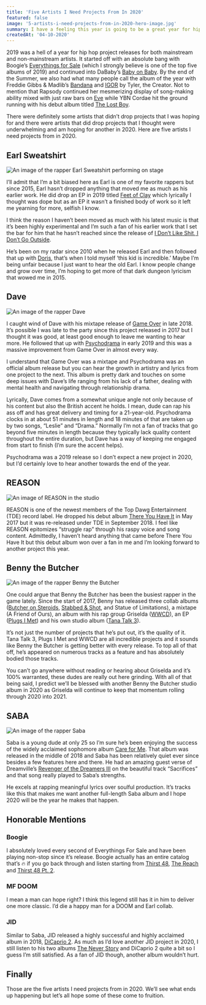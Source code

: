 ```yaml
---
title: 'Five Artists I Need Projects From In 2020'
featured: false
image: '5-artists-i-need-projects-from-in-2020-hero-image.jpg'
summary: I have a feeling this year is going to be a great year for hip hop. Here are five artists I need projects from in 2020.
createdAt: '04-10-2020'
---
```


2019 was a hell of a year for hip hop project releases for both mainstream and non-mainstream artists. It started off with an absolute bang with Boogie’s [Everythings for Sale](https://open.spotify.com/album/14drLk9rMpA7GPk1MRvRE5?si=CMiprZ74Rqu2tA4By5srIQ&nd=1) (which I strongly believe is one of the top five albums of 2019) and continued into DaBaby’s [Baby on Baby](https://open.spotify.com/album/0O1PJ0t69iTO5yWrIeIga0?si=sjdMujkFTQ2Y3HPBtfpCtA&nd=1). By the end of the Summer, we also had what many people call the album of the year with Freddie Gibbs & Madlib’s [Bandana](https://open.spotify.com/album/31KbO7WnDp2AjPdmRTJzdf?si=AdLcywjsTyW8D7mRpsG3sw&nd=1) and [IGOR](https://open.spotify.com/album/5zi7WsKlIiUXv09tbGLKsE?si=FgFrqDxuSGivqY1jq1kyXA&nd=1) by Tyler, the Creator. Not to mention that Rapsody continued her mesmerizing display of song-making ability mixed with just raw bars on [Eve](https://open.spotify.com/album/4W5qCJNSN3oNHB986TdO9S?si=Ar1ETaDET1KJcC7e3_bglQ&nd=1) while YBN Cordae hit the ground running with his debut album titled [The Lost Boy](https://open.spotify.com/album/6Pb7PMZtW0fuEM1lCGvCDu?si=WUwK6KnHRqWWLPIODaaEIA&nd=1).

There were definitely some artists that didn’t drop projects that I was hoping for and there were artists that did drop projects that I thought were underwhelming and am hoping for another in 2020. Here are five artists I need projects from in 2020.

## Earl Sweatshirt

![An image of the rapper Earl Sweatshirt performing on stage](/images/earl-sweatshirt-image.jpg)

I’ll admit that I’m a bit biased here as Earl is one of my favorite rappers but since 2015, Earl hasn’t dropped anything that moved me as much as his earlier work. He did drop an EP in 2019 titled [Feet of Clay](https://open.spotify.com/album/0N0EFoE8csbKxl5lxT1ylm?si=W9irbo5LQUWkyQ38w3wwKw&nd=1) which lyrically I thought was dope but as an EP it wasn’t a finished body of work so it left me yearning for more, selfish I know.

I think the reason I haven’t been moved as much with his latest music is that it’s been highly experimental and I’m such a fan of his earlier work that I set the bar for him that he hasn’t reached since the release of [I Don’t Like Shit, I Don’t Go Outside](https://open.spotify.com/album/3wUv2IjD5hPrqlPakpczQa?autoplay=true).

He’s been on my radar since 2010 when he released Earl and then followed that up with [Doris](https://open.spotify.com/album/5vRfIDOPJHy3W2wHWbzLlE?si=74S94H0kTQq_XA72CXXqwg&nd=1), that’s when I told myself ‘this kid is incredible.’ Maybe I’m being unfair because I just want to hear the old Earl. I know people change and grow over time, I’m hoping to get more of that dark dungeon lyricism that wowed me in 2015.

## Dave

![An image of the rapper Dave](/images/dave-image.jpg)

I caught wind of Dave with his mixtape release of [Game Over](https://open.spotify.com/album/5QsGJ1tErNh5aWxowJojom?si=xijgNFX6QDqLNZQz_bFKdg&nd=1) in late 2018. It’s possible I was late to the party since this project released in 2017 but I thought it was good, at least good enough to leave me wanting to hear more. He followed that up with [Psychodrama](/reviews/dave-psychodrama) in early 2019 and this was a massive improvement from Game Over in almost every way.

I understand that Game Over was a mixtape and Psychodrama was an official album release but you can hear the growth in artistry and lyrics from one project to the next. This album is pretty dark and touches on some deep issues with Dave’s life ranging from his lack of a father, dealing with mental health and navigating through relationship drama.

Lyrically, Dave comes from a somewhat unique angle not only because of his content but also the British accent he holds. I mean, dude can rap his ass off and has great delivery and timing for a 21-year-old. Psychodrama clocks in at about 51 minutes in length and 18 minutes of that are taken up by two songs, “Leslie” and “Drama.” Normally I’m not a fan of tracks that go beyond five minutes in length because they typically lack quality content throughout the entire duration, but Dave has a way of keeping me engaged from start to finish (I’m sure the accent helps).

Psychodrama was a 2019 release so I don’t expect a new project in 2020, but I’d certainly love to hear another towards the end of the year.

## REASON

![An image of REASON in the studio](/images/reason-image.jpg)

REASON is one of the newest members of the Top Dawg Entertainment (TDE) record label. He dropped his debut album [There You Have It](https://open.spotify.com/album/6gOXTTcyrdx2B0zywrURX8?si=SBiy3O10SPO7cjX-wATrzw&nd=1) in May 2017 but it was re-released under TDE in September 2018. I feel like REASON epitomizes “struggle rap” through his raspy voice and song content. Admittedly, I haven’t heard anything that came before There You Have It but this debut album won over a fan in me and I’m looking forward to another project this year.

## Benny the Butcher

![An image of the rapper Benny the Butcher](/images/benny-the-butcher-image.jpg)

One could argue that Benny the Butcher has been the busiest rapper in the game lately. Since the start of 2017, Benny has released three collab albums ([Butcher on Steroids](https://open.spotify.com/album/67AUlGBCiZACO0eBVtEwys?si=QFwnBqlSRI-L9wnBHQ-G1w&nd=1), [Stabbed & Shot](https://open.spotify.com/album/5RvhL6DMQKD2ikhVpepry8?si=xruwlKKJT0K3MDH2aoo7ow&nd=1), and Statue of Limitations), a mixtape (A Friend of Ours), an album with his rap group Griselda ([WWCD](https://open.spotify.com/album/13PxecK9Bart7ir6STafXP?si=iDQNtcgIRhSWdlxQOWs25A&nd=1)), an EP ([Plugs I Met](https://open.spotify.com/album/5So31JibrTO74WvuCozsAb?si=7GF7OhwPTfWOq5WCftnxtQ&nd=1)) and his own studio album ([Tana Talk 3](https://open.spotify.com/album/5OsHMGOg6lRV9REoVxbcWA?si=fbrgPLTESgOgWhqUHYZuVw&nd=1)).

It’s not just the number of projects that he’s put out, it’s the quality of it. Tana Talk 3, Plugs I Met and WWCD are all incredible projects and it sounds like Benny the Butcher is getting better with every release. To top all of that off, he’s appeared on numerous tracks as a feature and has absolutely bodied those tracks.

You can’t go anywhere without reading or hearing about Griselda and it’s 100% warranted, these dudes are really out here grinding. With all of that being said, I predict we’ll be blessed with another Benny the Butcher studio album in 2020 as Griselda will continue to keep that momentum rolling through 2020 into 2021.

## SABA

![An image of the rapper Saba](/images/saba-image.jpg)

Saba is a young dude at only 25 so I’m sure he’s been enjoying the success of the widely acclaimed sophomore album [Care for Me](https://open.spotify.com/album/6Te111t5gDZ7W94myHRqUt?si=exMB8c0TTzakM0lxXs4SbA&nd=1). That album was released in the middle of 2018 and Saba has been relatively quiet ever since besides a few features here and there. He had an amazing guest verse of Dreamville’s [Revenger of the Dreamers III](https://www.youtube.com/watch?v=ANzgMYgoJsA) on the beautiful track “Sacrifices” and that song really played to Saba’s strengths.

He excels at rapping meaningful lyrics over soulful production. It’s tracks like this that makes me want another full-length Saba album and I hope 2020 will be the year he makes that happen.

## Honorable Mentions

### Boogie

I absolutely loved every second of Everythings For Sale and have been playing non-stop since it’s release. Boogie actually has an entire catalog that’s 🔥 if you go back through and listen starting from [Thirst 48](https://open.spotify.com/album/51jPQOevWDUn4INtOQMGoM?si=FfC5hHYHRRS9w0SwKVaBSQ&nd=1), [The Reach](https://open.spotify.com/album/4c0nZDOy3moSHHa9dLZWV1?si=OR6e4OnBTpqjicse5xRoTA&nd=1) and [Thirst 48 Pt. 2](https://open.spotify.com/album/5mvSDnz2P0FOn19jMvlr5q?si=zk8yE43RRoSxLVTKeyvX7w&nd=1).

### MF DOOM

I mean a man can hope right? I think this legend still has it in him to deliver one more classic. I’d die a happy man for a DOOM and Earl collab.

### JID

Similar to Saba, JID released a highly successful and highly acclaimed album in 2018, [DiCaprio 2](https://open.spotify.com/album/2oI6gtIXrvNiL2VEMmj5kY?si=YiK21-JeSuWrEwAzadjejQ&nd=1). As much as I’d love another JID project in 2020, I still listen to his two albums [The Never Story](https://open.spotify.com/album/1gPqbxhs90kppgOVxGOPzd?si=NCYokP3OQoqrsCahtMVDZw&nd=1) and DiCaprio 2 quite a bit so I guess I’m still satisfied. As a fan of JID though, another album wouldn’t hurt.

## Finally

Those are the five artists I need projects from in 2020. We’ll see what ends up happening but let’s all hope some of these come to fruition.
